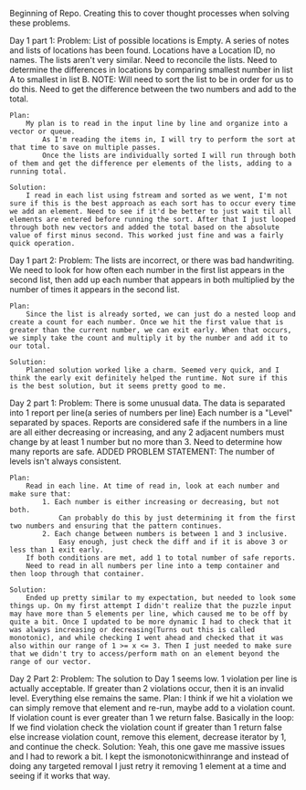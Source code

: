 Beginning of Repo. Creating this to cover thought processes when solving these problems. 


Day 1 part 1: 
    Problem: 
        List of possible locations is Empty. 
        A series of notes and lists of locations has been found. 
            Locations have a Location ID, no names. 
            The lists aren't very similar. Need to reconcile the lists. 
            Need to determine the differences in locations by comparing smallest number in list A to smallest in list B. 
                NOTE: Will need to sort the list to be in order for us to do this. 
            Need to get the difference between the two numbers and add to the total. 

    Plan: 
        My plan is to read in the input line by line and organize into a vector or queue. 
            As I'm reading the items in, I will try to perform the sort at that time to save on multiple passes. 
            Once the lists are individually sorted I will run through both of them and get the difference per elements of the lists, adding to a running total. 

    Solution: 
        I read in each list using fstream and sorted as we went, I'm not sure if this is the best approach as each sort has to occur every time we add an element. Need to see if it'd be better to just wait til all elements are entered before running the sort. After that I just looped through both new vectors and added the total based on the absolute value of first minus second. This worked just fine and was a fairly quick operation.

Day 1 part 2: 
    Problem: 
        The lists are incorrect, or there was bad handwriting. 
        We need to look for how often each number in the first list appears in the second list, then add up each number that appears in both multiplied by the number of times it appears in the second list. 

    Plan: 
        Since the list is already sorted, we can just do a nested loop and create a count for each number. Once we hit the first value that is greater than the current number, we can exit early. When that occurs, we simply take the count and multiply it by the number and add it to our total. 

    Solution:
        Planned solution worked like a charm. Seemed very quick, and I think the early exit definitely helped the runtime. Not sure if this is the best solution, but it seems pretty good to me. 

Day 2 part 1:
    Problem: 
        There is some unusual data. 
        The data is separated into 1 report per line(a series of numbers per line)
        Each number is a "Level" separated by spaces. 
        Reports are considered safe if the numbers in a line are all either decreasing or increasing, and any 2 adjacent numbers must change by at least 1 number but no more than 3. 
        Need to determine how many reports are safe. 
        ADDED PROBLEM STATEMENT: The number of levels isn't always consistent. 

    Plan: 
        Read in each line. At time of read in, look at each number and make sure that:
            1. Each number is either increasing or decreasing, but not both.
                Can probably do this by just determining it from the first two numbers and ensuring that the pattern continues.  
            2. Each change between numbers is between 1 and 3 inclusive.
                Easy enough, just check the diff and if it is above 3 or less than 1 exit early. 
        If both conditions are met, add 1 to total number of safe reports. 
        Need to read in all numbers per line into a temp container and then loop through that container. 

    Solution: 
        Ended up pretty similar to my expectation, but needed to look some things up. On my first attempt I didn't realize that the puzzle input may have more than 5 elements per line, which caused me to be off by quite a bit. Once I updated to be more dynamic I had to check that it was always increasing or decreasing(Turns out this is called monotonic), and while checking I went ahead and checked that it was also within our range of 1 >= x <= 3. Then I just needed to make sure that we didn't try to access/perform math on an element beyond the range of our vector. 

Day 2 Part 2: 
    Problem:
        The solution to Day 1 seems low. 1 violation per line is actually acceptable.
        If greater than 2 violations occur, then it is an invalid level. 
        Everything else remains the same. 
    Plan: 
        I think if we hit a violation we can simply remove that element and re-run, maybe add to a violation count. If violation count is ever greater than 1 we return false. Basically in the loop:
                    If we find violation check the violation count
                    if greater than 1 return false
                    else increase violation count, remove this element, decrease iterator by 1, and continue the check. 
    Solution: 
        Yeah, this one gave me massive issues and I had to rework a bit. 
        I kept the ismonotonicwithinrange and instead of doing any targeted removal I just retry it removing 1 element at a time and seeing if it works that way. 



